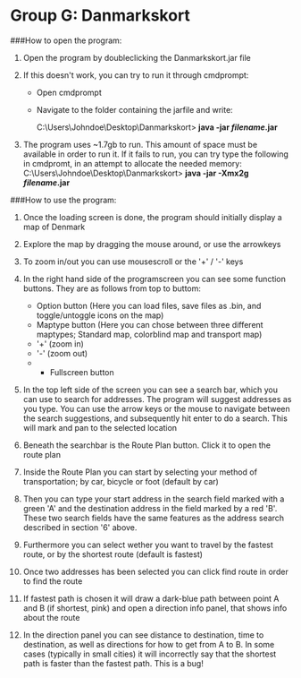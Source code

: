 Group G: Danmarkskort
============
###How to open the program:
1. Open the program by doubleclicking the Danmarkskort.jar file
2. If this doesn't work, you can try to run it through cmdprompt:
   - Open cmdprompt
   - Navigate to the folder containing the jarfile and write:
   
      C:\Users\Johndoe\Desktop\Danmarkskort> **java -jar *filename*.jar**

3. The program uses ~1.7gb to run. This amount of space must be available in order to run it. If it fails to run, you can try type the following in cmdpromt, in an attempt to allocate the needed memory:
      C:\Users\Johndoe\Desktop\Danmarkskort> **java -jar -Xmx2g *filename*.jar**


###How to use the program:
1. Once the loading screen is done, the program should initially display a map of Denmark

2. Explore the map by dragging the mouse around, or use the arrowkeys

3. To zoom in/out you can use mousescroll or the '+' / '-' keys

4. In the right hand side of the programscreen you can see some function buttons. They are as follows from top to buttom:
   - Option button (Here you can load files, save files as .bin, and toggle/untoggle icons on the map)
   - Maptype button (Here you can chose between three different maptypes; Standard map, colorblind map and transport map)
   - '+' (zoom in)
   - '-' (zoom out)
   - - Fullscreen button 

5. In the top left side of the screen you can see a search bar, which you can use to search for addresses. The program will suggest addresses as you type. You can use the arrow keys or the mouse to navigate between the search suggestions, and subsequently hit enter to do a search. This will mark and pan to the selected location

6. Beneath the searchbar is the Route Plan button. Click it to open the route plan

7. Inside the Route Plan you can start by selecting your method of transportation; by car, bicycle or foot (default by car)

8. Then you can type your start address in the search field marked with a green 'A' and the destination address in the field marked by a red 'B'. These two search fields have the same features as the address search described in section '6' above.

9. Furthermore you can select wether you want to travel by the fastest route, or by the shortest route (default is fastest)

10. Once two addresses has been selected you can click find route in order to find the route

11. If fastest path is chosen it will draw a dark-blue path between point A and B (if shortest, pink)  and open a direction info panel, that shows info about the route

12. In the direction panel you can see distance to destination, time to destination, as well as directions for how to get from A to B. In some cases (typically in small cities) it will incorrectly say that the shortest path is faster than the fastest path. This is a bug!
